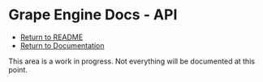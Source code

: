 # Grape Engine Docs - API
- [Return to README](https://github.com/BlurrySquire/Grape-Engine)
- [Return to Documentation](https://github.com/BlurrySquire/Grape-Engine/blob/main/documentation/documentation.md)

This area is a work in progress. Not everything will be documented at this point.